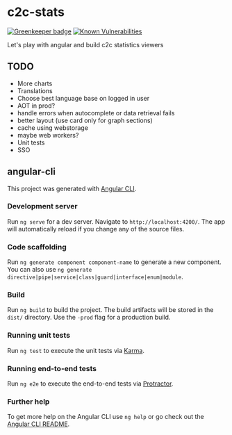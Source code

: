 # c2c-stats

[![Greenkeeper badge](https://badges.greenkeeper.io/brunobesson/c2c-stats.svg)](https://greenkeeper.io/)
[![Known Vulnerabilities](https://snyk.io/test/github/brunobesson/c2c-stats/badge.svg)](https://snyk.io/test/github/brunobesson/c2c-stats)

Let's play with angular and build c2c statistics viewers
## TODO

* More charts
* Translations
* Choose best language base on logged in user
* AOT in prod?
* handle errors when autocomplete or data retrieval fails
* better layout (use card only for graph sections)
* cache using webstorage
* maybe web workers?
* Unit tests
* SSO

## angular-cli

This project was generated with [Angular CLI](https://github.com/angular/angular-cli).

### Development server

Run `ng serve` for a dev server. Navigate to `http://localhost:4200/`. The app will automatically reload if you change any of the source files.

### Code scaffolding

Run `ng generate component component-name` to generate a new component. You can also use `ng generate directive|pipe|service|class|guard|interface|enum|module`.

### Build

Run `ng build` to build the project. The build artifacts will be stored in the `dist/` directory. Use the `-prod` flag for a production build.

### Running unit tests

Run `ng test` to execute the unit tests via [Karma](https://karma-runner.github.io).

### Running end-to-end tests

Run `ng e2e` to execute the end-to-end tests via [Protractor](http://www.protractortest.org/).

### Further help

To get more help on the Angular CLI use `ng help` or go check out the [Angular CLI README](https://github.com/angular/angular-cli/blob/master/README.md).
